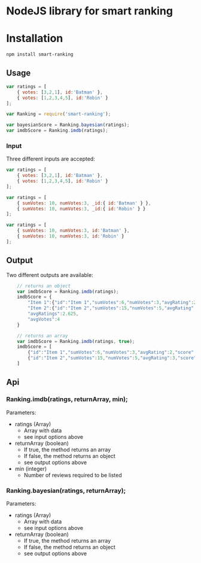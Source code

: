 # NodeJS library for smart ranking

# Installation

```
npm install smart-ranking
```

## Usage

```js
var ratings = [
    { votes: [3,2,1], id:'Batman' },
    { votes: [1,2,3,4,5], id:'Robin' }
];

var Ranking = require('smart-ranking');

var bayesianScore = Ranking.bayesian(ratings);
var imdbScore = Ranking.imdb(ratings);
```

### Input

Three different inputs are accepted:

```js
var ratings = [
    { votes: [3,2,1], id:'Batman' },
    { votes: [1,2,3,4,5], id:'Robin' }
];
```

```js
var ratings = [
	{ sumVotes: 10, numVotes:3, _id:{ id:'Batman' } },
	{ sumVotes: 10, numVotes:3, _id:{ id:'Robin' } }
];
```

```js
var ratings = [
	{ sumVotes: 10, numVotes:3, id:'Batman' },
	{ sumVotes: 10, numVotes:3, id:'Robin' }
];
```

## Output

Two different outputs are available:

```js
	// returns an object
	var imdbScore = Ranking.imdb(ratings);
	imdbScore = {
		"Item 1":{"id":"Item 1","sumVotes":6,"numVotes":3,"avgRating":2,"score":2.3125},
		"Item 2":{"id":"Item 2","sumVotes":15,"numVotes":5,"avgRating":3,"score":2.859375},
		"avgRatings":2.625,
		"avgVotes":4
	}
```

```js
	// returns an array
	var imdbScore = Ranking.imdb(ratings, true);
	imdbScore = [
		{"id":"Item 1","sumVotes":6,"numVotes":3,"avgRating":2,"score":2.3125},
		{"id":"Item 2","sumVotes":15,"numVotes":5,"avgRating":3,"score":2.859375}
	]
```

## Api

### Ranking.imdb(ratings, returnArray, min);

Parameters:
* ratings (Array)
	* Array with data 
	- see input options above
* returnArray (boolean)
	* If true, the method returns an array
	* If false, the method returns an object
	- see output options above 
* min (integer)
	* Number of reviews required to be listed

### Ranking.bayesian(ratings, returnArray);

Parameters:
* ratings (Array)
	* Array with data 
	- see input options above
* returnArray (boolean)
	* If true, the method returns an array
	* If false, the method returns an object
	- see output options above

